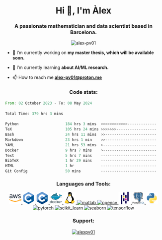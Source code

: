<h1 align="center">Hi 👋, I'm Àlex</h1>
<h3 align="center">A passionate mathematician and data scientist based in Barcelona.</h3>

<p align="center"> <img src="https://komarev.com/ghpvc/?username=alex-pv01&label=Profile%20views&color=0e75b6&style=flat" alt="alex-pv01" /> </p>

- 🔭 I’m currently working on **my master thesis, which will be available soon.**

- 🌱 I’m currently learning **about AI/ML research.**

- 📫 How to reach me **alex-pv01@proton.me**

<h3 align="center">Code stats:</h3>
<!--START_SECTION:waka-->

```rust
From: 02 October 2023 - To: 08 May 2024

Total Time: 379 hrs 3 mins

Python                     184 hrs 3 mins  >>>>>>>>>>>>-------------   48.49 %
TeX                        105 hrs 24 mins >>>>>>>------------------   27.77 %
Bash                       24 hrs 11 mins  >>-----------------------   06.37 %
Markdown                   23 hrs 1 min    >>-----------------------   06.07 %
YAML                       21 hrs 53 mins  >------------------------   05.77 %
Docker                     9 hrs 7 mins    >------------------------   02.40 %
Text                       5 hrs 7 mins    -------------------------   01.35 %
BibTeX                     1 hr 29 mins    -------------------------   00.39 %
HTML                       1 hr            -------------------------   00.26 %
Git Config                 50 mins         -------------------------   00.22 %
```

<!--END_SECTION:waka-->


<h3 align="center">Languages and Tools:</h3>
<p align="center"> <a href="https://aws.amazon.com" target="_blank" rel="noreferrer"> <img src="https://raw.githubusercontent.com/devicons/devicon/master/icons/amazonwebservices/amazonwebservices-original-wordmark.svg" alt="aws" width="40" height="40"/> </a>  <a href="https://www.cprogramming.com/" target="_blank" rel="noreferrer"> <img src="https://raw.githubusercontent.com/devicons/devicon/master/icons/c/c-original.svg" alt="c" width="40" height="40"/> </a> <a href="https://www.w3schools.com/cpp/" target="_blank" rel="noreferrer"> <img src="https://raw.githubusercontent.com/devicons/devicon/master/icons/cplusplus/cplusplus-original.svg" alt="cplusplus" width="40" height="40"/> </a> <a href="https://www.docker.com/" target="_blank" rel="noreferrer"> <img src="https://raw.githubusercontent.com/devicons/devicon/master/icons/docker/docker-original-wordmark.svg" alt="docker" width="40" height="40"/> </a> <a href="https://www.linux.org/" target="_blank" rel="noreferrer"> <img src="https://raw.githubusercontent.com/devicons/devicon/master/icons/linux/linux-original.svg" alt="linux" width="40" height="40"/> </a> <a href="https://www.mathworks.com/" target="_blank" rel="noreferrer"> <img src="https://upload.wikimedia.org/wikipedia/commons/2/21/Matlab_Logo.png" alt="matlab" width="40" height="40"/> </a> <a href="https://opencv.org/" target="_blank" rel="noreferrer"> <img src="https://www.vectorlogo.zone/logos/opencv/opencv-icon.svg" alt="opencv" width="40" height="40"/> </a> <a href="https://pandas.pydata.org/" target="_blank" rel="noreferrer"> <img src="https://raw.githubusercontent.com/devicons/devicon/2ae2a900d2f041da66e950e4d48052658d850630/icons/pandas/pandas-original.svg" alt="pandas" width="40" height="40"/> </a> <a href="https://www.postgresql.org" target="_blank" rel="noreferrer"> <img src="https://raw.githubusercontent.com/devicons/devicon/master/icons/postgresql/postgresql-original-wordmark.svg" alt="postgresql" width="40" height="40"/> </a> <a href="https://www.python.org" target="_blank" rel="noreferrer"> <img src="https://raw.githubusercontent.com/devicons/devicon/master/icons/python/python-original.svg" alt="python" width="40" height="40"/> </a> <a href="https://pytorch.org/" target="_blank" rel="noreferrer"> <img src="https://www.vectorlogo.zone/logos/pytorch/pytorch-icon.svg" alt="pytorch" width="40" height="40"/> </a> <a href="https://scikit-learn.org/" target="_blank" rel="noreferrer"> <img src="https://upload.wikimedia.org/wikipedia/commons/0/05/Scikit_learn_logo_small.svg" alt="scikit_learn" width="40" height="40"/> </a> <a href="https://seaborn.pydata.org/" target="_blank" rel="noreferrer"> <img src="https://seaborn.pydata.org/_images/logo-mark-lightbg.svg" alt="seaborn" width="40" height="40"/> </a> <a href="https://www.tensorflow.org" target="_blank" rel="noreferrer"> <img src="https://www.vectorlogo.zone/logos/tensorflow/tensorflow-icon.svg" alt="tensorflow" width="40" height="40"/> </a> </p>


<h3 align="center">Support:</h3>
<p align="center"><a href="https://www.buymeacoffee.com/alexpv01"> <img align="center" src="https://cdn.buymeacoffee.com/buttons/v2/default-yellow.png" height="50" width="210" alt="alexpv01" /></a></p><br><br>

